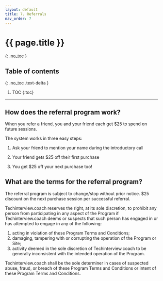 ```yaml
---
layout: default
title: 7. Referrals
nav_order: 7
---
```


# {{ page.title }}
{: .no_toc }

## Table of contents
{: .no_toc .text-delta }

1. TOC
{:toc}

---

## How does the referral program work?
When you refer a friend, you and your friend each get $25 to spend on future sessions.

The system works in three easy steps:

1. Ask your friend to mention your name during the introductory call

2. Your friend gets $25 off their first purchase

3. You get $25 off your next purchase too!

## What are the terms for the referral program?

The referral program is subject to change/stop without prior notice. $25 discount on the next purchase session per successful referral.

Techinterview.coach reserves the right, at its sole discretion, to prohibit any person from participating in any aspect of the Program if Techinterview.coach deems or suspects that such person has engaged in or has attempted to engage in any of the following:

1. acting in violation of these Program Terms and Conditions;
2. damaging, tampering with or corrupting the operation of the Program or Site;
3. activity deemed in the sole discretion of Techinterview.coach to be generally inconsistent with the intended operation of the Program.

Techinterview.coach shall be the sole determiner in cases of suspected abuse, fraud, or breach of these Program Terms and Conditions or intent of these Program Terms and Conditions.